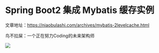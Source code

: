# Spring Boot2 集成 Mybatis 缓存实例

文章地址：https://niaobulashi.com/archives/mybatis-2levelcache.html

鸟不拉屎：一个正在努力Coding的未来架构师

![](https://niaobulashi.com/usr/uploads/2019/07/2427016822.png)